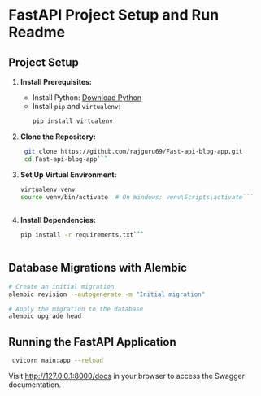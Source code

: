 # FastAPI Project Setup and Run Readme

## Project Setup

1. **Install Prerequisites:**
   - Install Python: [Download Python](https://www.python.org/downloads/)
   - Install `pip` and `virtualenv`:
     ```bash
     pip install virtualenv
     ```

2. **Clone the Repository:**
   ```bash
    git clone https://github.com/rajguru69/Fast-api-blog-app.git
    cd Fast-api-blog-app```


4. **Set Up Virtual Environment:**
   ```bash
   virtualenv venv
   source venv/bin/activate  # On Windows: venv\Scripts\activate```
  
5. **Install Dependencies:**
   ```bash
   pip install -r requirements.txt```
  
## Database Migrations with Alembic
  ```bash
  # Create an initial migration
  alembic revision --autogenerate -m "Initial migration"

  # Apply the migration to the database
  alembic upgrade head
```
## Running the FastAPI Application
   ```bash
    uvicorn main:app --reload
```
    
Visit  http://127.0.0.1:8000/docs  in your browser to access the Swagger documentation.

